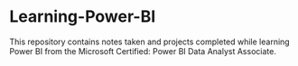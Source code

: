 # Learning-Power-BI
This repository contains notes taken and projects completed while learning Power BI from the Microsoft Certified: Power BI Data Analyst Associate.
